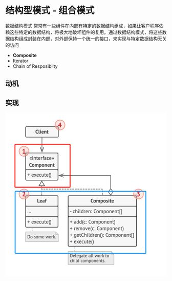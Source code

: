 # 结构型模式 - 组合模式
数据结构模式
常常有一些组件在内部有特定的数据结构组成，如果让客户程序依赖这些特定的数据结构，将极大地破坏组件的复用。通过数据结构模式，将这些数据结构组成封装在内部，对外部保持一个统一的接口，来实现与特定数据结构无关的访问
- **Composite**
- Iterator
- Chain of Resposiblity
## 动机
## 实现
![UML](pics/23_Composite_UML.png)